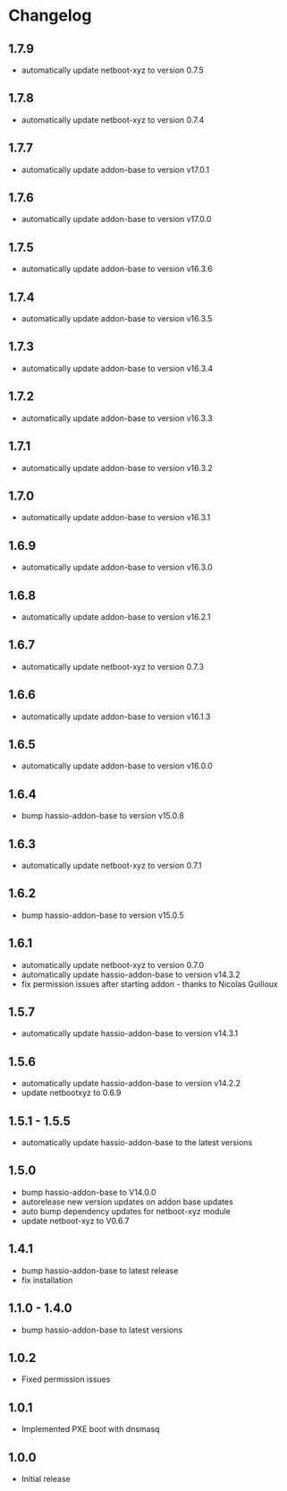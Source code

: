 # Changelog
## 1.7.9
- automatically update netboot-xyz to version 0.7.5

## 1.7.8
- automatically update netboot-xyz to version 0.7.4

## 1.7.7
- automatically update addon-base to version v17.0.1

## 1.7.6
- automatically update addon-base to version v17.0.0

## 1.7.5
- automatically update addon-base to version v16.3.6

## 1.7.4
- automatically update addon-base to version v16.3.5

## 1.7.3
- automatically update addon-base to version v16.3.4

## 1.7.2
- automatically update addon-base to version v16.3.3

## 1.7.1
- automatically update addon-base to version v16.3.2

## 1.7.0
- automatically update addon-base to version v16.3.1

## 1.6.9
- automatically update addon-base to version v16.3.0

## 1.6.8
- automatically update addon-base to version v16.2.1

## 1.6.7
- automatically update netboot-xyz to version 0.7.3

## 1.6.6
- automatically update addon-base to version v16.1.3

## 1.6.5
- automatically update addon-base to version v16.0.0

## 1.6.4
- bump hassio-addon-base to version v15.0.8

## 1.6.3
- automatically update netboot-xyz to version 0.7.1

## 1.6.2
- bump hassio-addon-base to version v15.0.5

## 1.6.1
- automatically update netboot-xyz to version 0.7.0
- automatically update hassio-addon-base to version v14.3.2
- fix permission issues after starting addon - thanks to Nicolas Guilloux

## 1.5.7
- automatically update hassio-addon-base to version v14.3.1

## 1.5.6
- automatically update hassio-addon-base to version v14.2.2
- update netbootxyz to 0.6.9

## 1.5.1 - 1.5.5
- automatically update hassio-addon-base to the latest versions

## 1.5.0
- bump hassio-addon-base to V14.0.0
- autorelease new version updates on addon base updates
- auto bump dependency updates for netboot-xyz module
- update netboot-xyz to V0.6.7

## 1.4.1
- bump hassio-addon-base to latest release
- fix installation

## 1.1.0 - 1.4.0
- bump hassio-addon-base to latest versions

## 1.0.2
- Fixed permission issues

## 1.0.1
- Implemented PXE boot with dnsmasq

## 1.0.0
- Initial release
